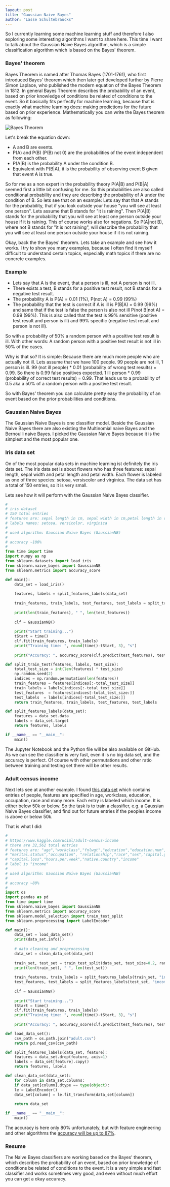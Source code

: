 ```yaml
---
layout: post
title: "Gaussian Naive Bayes"
author: "Lasse Schultebraucks"
---
```


So I currently learning some machine learning stuff and therefore I also exploring some interesting algorithms I want to share here. This time I want to talk about the Gaussian Naive Bayes algorithm, which is a simple classification algorithm which is based on the Bayes' theorem.

### Bayes' theorem

Bayes Theorem is named after Thomas Bayes (1701-1761), who first introduced Bayes' theorem which then later get developed further by Pierre Simon Laplace, who published the modern equation of the Bayes Theorem in 1812. In general Bayes Theorem describes the probability of an event, based on prior knowledge of conditions be related of conditions to the event. So it basically fits perfectly for machine learning, because that is exactly what machine learning does: making predictions for the future based on prior experience. Mathematically you can write the Bayes theorem as following:

![Bayes Theorem]({{site.url}}/assets/bayes_theorem.svg)

Let's break the equation down:

- A and B are events.
- P(A) and P(B) (P(B) not 0) are the probabilities of the event independent from each other.
- P(A\|B) is the probability A under the condition B.
- Equivalent with P(B\|A), it is the probability of observing event B given that event A is true.

So for me as a non expert in the probability theory P(A\|B) and P(B\|A) seemed first a little bit confusing for me. So this probabilities are also called conditional probability and they are describing the probability of A under the condition of B. So lets see that on an example: Lets say that that A stands for the probability, that if you look outside your house "you will see at least one person". Lets assume that B stands for "it is raining". Then P(A\|B) stands for the probability that you will see at least one person outside your house if it is raining. This of course works also for negations. So P(A\|not B), where not B stands for "it is not raining", will describe the probability that you will see at least one person outside your house if it is not raining.

Okay, back the the Bayes' theorem. Lets take an example and see how it works. I try to show you many examples, because I often find it myself difficult to understand certain topics, especially math topics if there are no concrete examples.

### Example

- Lets say that A is the event, that a person is ill, not A person is not ill.
- There exists a test, B stands for a positive test result, not B stands for a negative test result.
- The probability A is P(A) = 0.01 (1%), P(not A) = 0.99 (99%)
- The probability that the test is correct if A is ill is P(B\|A) = 0.99 (99%) and same that if the test is false the person is also not ill P(not B\|not A) = 0.99 (99%). This is also called that the test is 99% sensitive (positive test result and person is ill) and 99% specific (negative test result and person is not ill).

So with a probability of 50% a random person with a positive test result is ill. With other words: A random person with a positive test result is not ill in 50% of the cases.

Why is that so? It is simple: Because there are much more people who are actually not ill. Lets assume that we have 100 people. 99 people are not ill, 1 person is ill. 99 (not ill people) * 0.01 (probability of wrong test results) = 0.99. So there is 0.99 false positives expected. 1 ill person * 0.99 (probability of correct test results) = 0.99. That leads us to a probability of 0.5 aka a 50% of a random person with a positive test result.

So with Bayes' theorem you can calculate pretty easy the probability of an event based on the prior probabilities and conditions.

### Gaussian Naive Bayes

The Gaussian Naive Bayes is one classifier model. Beside the Gaussian Naive Bayes there are also existing the Multinomial naive Bayes and the Bernoulli naive Bayes. I picked the Gaussian Naive Bayes because it is the simplest and the most popular one.

### Iris data set

On of the most popular data sets in machine learning ist definitely the iris data set. The iris data set is about flowers who has three features: sepal length, sepal width and petal length and petal width. Each flower is labeled as one of three species: setosa, versiscolor and virginica. The data set has a total of 150 entries, so it is very small.

Lets see how it will perform with the Gaussian Naive Bayes classifier.

```python
#
# iris dataset
# 150 total entries
# features are: sepal length in cm, sepal width in cm,petal length in cm        - petal width in cm\n
# labels names: setosa, versicolor, virginica
#
# used algorithm: Gaussian Naive Bayes (GaussianNB)
#
# accuracy ~100%
#
from time import time
import numpy as np
from sklearn.datasets import load_iris
from sklearn.naive_bayes import GaussianNB
from sklearn.metrics import accuracy_score

def main():
	data_set = load_iris()
	
	features, labels = split_features_labels(data_set)
	
	train_features, train_labels, test_features, test_labels = split_train_test(features, labels, 0.18)
	
	print(len(train_features), " ", len(test_features))
	
	clf = GaussianNB()
	
	print("Start training...")
	tStart = time()
	clf.fit(train_features, train_labels)
	print("Training time: ", round(time()-tStart, 3), "s")
	
	print("Accuracy: ", accuracy_score(clf.predict(test_features), test_labels))

def split_train_test(features, labels, test_size):
	total_test_size = int(len(features) * test_size)
	np.random.seed(2)
	indices = np.random.permutation(len(features))
	train_features = features[indices[:-total_test_size]]
	train_labels = labels[indices[:-total_test_size]]
	test_features  = features[indices[-total_test_size:]]
	test_labels  = labels[indices[-total_test_size:]]
	return train_features, train_labels, test_features, test_labels

def split_features_labels(data_set):
	features = data_set.data
	labels = data_set.target
	return features, labels

if __name__ == "__main__":
	main()
```

The Jupyter Notebook and the Python file will be also available on GitHub. As we can see the classifier is very fast, even it is no big data set, and the accuracy is perfect. Of course with other permutations and other ratio between training and testing set there will be other results.

### Adult census income

Next lets see at another example. I found [this data set](https://www.kaggle.com/uciml/adult-census-income) which contains entries of people, features are specified in age, workclass, education, occupation, race and many more. Each entry is labeled which income. It is either below 50k or below. So the task is to train a classifier, e.g. a Gaussian Naive Bayes classifier, and find out for future entries if the peoples income is above or below 50k.

That is what I did:

```python
#
# https://www.kaggle.com/uciml/adult-census-income
# there are 32,562 total entries
# features are: "age","workclass","fnlwgt","education","education.num",
# "marital.status","occupation", "relationship","race","sex","capital.gain",
# "capital.loss","hours.per.week","native.country","income"
# label is "income"
#
# used algorithm: Gaussian Naive Bayes (GaussianNB)
#
# accuracy ~80%
#
import os
import pandas as pd
from time import time
from sklearn.naive_bayes import GaussianNB
from sklearn.metrics import accuracy_score
from sklearn.model_selection import train_test_split
from sklearn.preprocessing import LabelEncoder

def main():
	data_set = load_data_set()
	print(data_set.info())
	
	# data cleaning and preprocessing
	data_set = clean_data_set(data_set)
	
	train_set, test_set = train_test_split(data_set, test_size=0.2, random_state=3)
	print(len(train_set), " ", len(test_set))
	
	train_features, train_labels = split_features_labels(train_set, "income")
	test_features, test_labels = split_features_labels(test_set, "income")
	
	clf = GaussianNB()
	
	print("Start training...")
	tStart = time()
	clf.fit(train_features, train_labels)
	print("Training time: ", round(time()-tStart, 3), "s")
	
	print("Accuracy: ", accuracy_score(clf.predict(test_features), test_labels))

def load_data_set():
	csv_path = os.path.join("adult.csv")
	return pd.read_csv(csv_path)

def split_features_labels(data_set, feature):
	features = data_set.drop(feature, axis=1)
	labels = data_set[feature].copy()
	return features, labels

def clean_data_set(data_set):
	for column in data_set.columns:
	if data_set[column].dtype == type(object):
	le = LabelEncoder()
	data_set[column] = le.fit_transform(data_set[column])
	
	return data_set

if __name__ == "__main__":
	main()
```

The accuracy is here only 80% unfortunately, but with feature engineering and other algorithms the [accuracy will be up to 87%](https://www.kaggle.com/uciml/adult-census-income/feed).

### Resume

The Naive Bayes classifiers are working based on the Bayes' theorem, which describes the probability of an event, based on prior knowledge of conditions be related of conditions to the event. It is a very simple and fast classifier and works sometimes very good, and even without much effort you can get a okay accuracy.